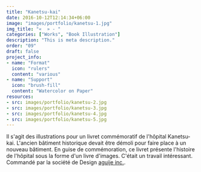 ```yaml
---
title: "Kanetsu-kai"
date: 2016-10-12T12:14:34+06:00
image: "images/portfolio/kanetsu-1.jpg"
img_title: "«  » - "
categories: ["Works", "Book Illustration"]
description: "This is meta description."
order: "09"
draft: false
project_info:
- name: "Format"
  icon: "rulers"
  content: "various"
- name: "Support"
  icon: "brush-fill"
  content: "Watercolor on Paper"
resources:
- src: images/portfolio/kanetsu-2.jpg
- src: images/portfolio/kanetsu-3.jpg
- src: images/portfolio/kanetsu-4.jpg
- src: images/portfolio/kanetsu-5.jpg
---
```


Il s'agit des illustrations pour un livret commémoratif de l'hôpital Kanetsu-kai.
L'ancien bâtiment historique devait être démoli pour faire place à un nouveau bâtiment. En guise de commémoration, ce livret présente l'histoire de l'hôpital sous la forme d'un livre d'images. C'était un travail intéressant.  
Commandé par la société de Design [aguije inc.](https://aguije.jp).
